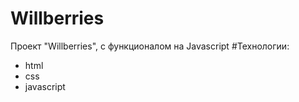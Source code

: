 # Willberries
Проект "Willberries", с функционалом на Javascript
#Технологии:
- html
- css
- javascript
